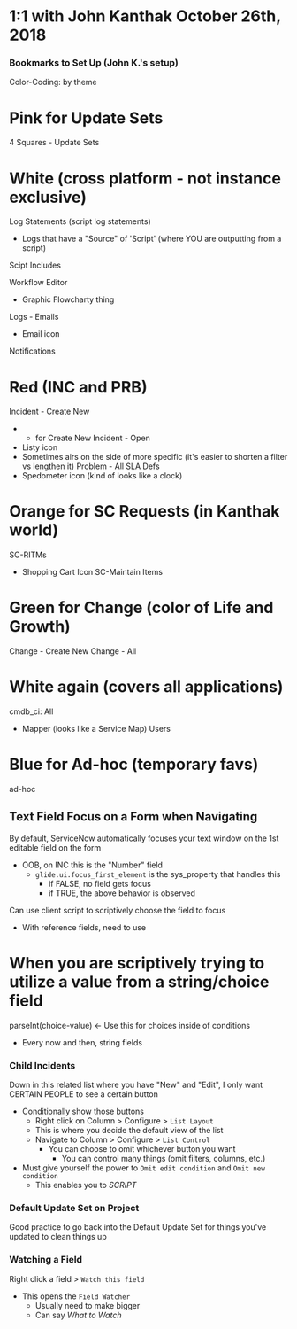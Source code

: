 # 1:1 with John Kanthak October 26th, 2018

### Bookmarks to Set Up (John K.'s setup)

Color-Coding: by theme

# Pink for Update Sets
4 Squares - Update Sets

# White (cross platform - not instance exclusive)
Log Statements (script log statements)
  - Logs that have a "Source" of 'Script' (where YOU are outputting from a script)

Scipt Includes

Workflow Editor
  - Graphic Flowcharty thing

Logs - Emails
  - Email icon

Notifications

# Red (INC and PRB)
Incident - Create New
  - + for Create New
Incident - Open
  - Listy icon
  - Sometimes airs on the side of more specific (it's easier to shorten a filter vs lengthen it)
Problem - All
SLA Defs
  - Spedometer icon (kind of looks like a clock)

# Orange for SC Requests (in Kanthak world)
SC-RITMs
  - Shopping Cart Icon
SC-Maintain Items

# Green for Change (color of Life and Growth)
Change - Create New
Change - All

# White again (covers all applications)
cmdb_ci: All
  - Mapper (looks like a Service Map)
Users

# Blue for Ad-hoc (temporary favs)
ad-hoc


## Text Field Focus on a Form when Navigating
By default, ServiceNow automatically focuses your text window on the 1st editable field on the form
- OOB, on INC this is the "Number" field
  - `glide.ui.focus_first_element` is the sys_property that handles this
    - if FALSE, no field gets focus
    - if TRUE, the above behavior is observed

Can use client script to scriptively choose the field to focus
  - With reference fields, need to use

# When you are scriptively trying to utilize a value from a string/choice field
parseInt(choice-value) <- Use this for choices inside of conditions
  - Every now and then, string fields




### Child Incidents
Down in this related list where you have "New" and "Edit", I only want CERTAIN PEOPLE to see a certain button
- Conditionally show those buttons
  - Right click on Column > Configure > `List Layout`
  - This is where you decide the default view of the list
  - Navigate to Column > Configure > `List Control`
    - You can choose to omit whichever button you want
      - You can control many things (omit filters, columns, etc.)
- Must give yourself the power to `Omit edit condition` and `Omit new condition`
  - This enables you to _SCRIPT_


### Default Update Set on Project
Good practice to go back into the Default Update Set for things you've updated to clean things up



### Watching a Field
Right click a field > `Watch this field`
  - This opens the `Field Watcher`
    - Usually need to make bigger
    - Can say _What to Watch_

